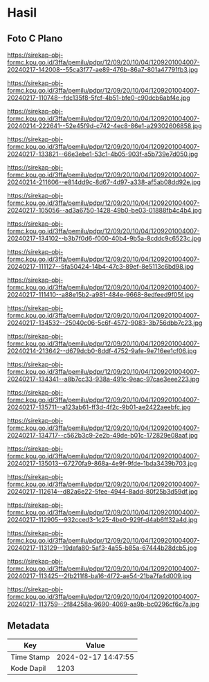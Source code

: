 # Hasil

## Foto C Plano

https://sirekap-obj-formc.kpu.go.id/3ffa/pemilu/pdpr/12/09/20/10/04/1209201004007-20240217-142008--55ca3f77-ae89-476b-86a7-801a47791fb3.jpg

https://sirekap-obj-formc.kpu.go.id/3ffa/pemilu/pdpr/12/09/20/10/04/1209201004007-20240217-110748--fdc135f8-5fcf-4b51-bfe0-c90dcb6abf4e.jpg

https://sirekap-obj-formc.kpu.go.id/3ffa/pemilu/pdpr/12/09/20/10/04/1209201004007-20240214-222641--52e45f9d-c742-4ec8-86e1-a29302606858.jpg

https://sirekap-obj-formc.kpu.go.id/3ffa/pemilu/pdpr/12/09/20/10/04/1209201004007-20240217-133821--66e3ebe1-53c1-4b05-903f-a5b739e7d050.jpg

https://sirekap-obj-formc.kpu.go.id/3ffa/pemilu/pdpr/12/09/20/10/04/1209201004007-20240214-211606--e814dd9c-8d67-4d97-a338-af5ab08dd92e.jpg

https://sirekap-obj-formc.kpu.go.id/3ffa/pemilu/pdpr/12/09/20/10/04/1209201004007-20240217-105056--ad3a6750-1428-49b0-be03-01888fb4c4b4.jpg

https://sirekap-obj-formc.kpu.go.id/3ffa/pemilu/pdpr/12/09/20/10/04/1209201004007-20240217-134102--b3b7f0d6-f000-40b4-9b5a-8cddc9c6523c.jpg

https://sirekap-obj-formc.kpu.go.id/3ffa/pemilu/pdpr/12/09/20/10/04/1209201004007-20240217-111127--5fa50424-14b4-47c3-89ef-8e5113c6bd98.jpg

https://sirekap-obj-formc.kpu.go.id/3ffa/pemilu/pdpr/12/09/20/10/04/1209201004007-20240217-111410--a88e15b2-a981-484e-9668-8edfeed9f05f.jpg

https://sirekap-obj-formc.kpu.go.id/3ffa/pemilu/pdpr/12/09/20/10/04/1209201004007-20240217-134532--25040c06-5c6f-4572-9083-3b756dbb7c23.jpg

https://sirekap-obj-formc.kpu.go.id/3ffa/pemilu/pdpr/12/09/20/10/04/1209201004007-20240214-213642--d679dcb0-8ddf-4752-9afe-9e716ee1cf06.jpg

https://sirekap-obj-formc.kpu.go.id/3ffa/pemilu/pdpr/12/09/20/10/04/1209201004007-20240217-134341--a8b7cc33-938a-491c-9eac-97cae3eee223.jpg

https://sirekap-obj-formc.kpu.go.id/3ffa/pemilu/pdpr/12/09/20/10/04/1209201004007-20240217-135711--a123ab61-ff3d-4f2c-9b01-ae2422aeebfc.jpg

https://sirekap-obj-formc.kpu.go.id/3ffa/pemilu/pdpr/12/09/20/10/04/1209201004007-20240217-134717--c562b3c9-2e2b-49de-b01c-172829e08aaf.jpg

https://sirekap-obj-formc.kpu.go.id/3ffa/pemilu/pdpr/12/09/20/10/04/1209201004007-20240217-135013--67270fa9-868a-4e9f-9fde-1bda3439b703.jpg

https://sirekap-obj-formc.kpu.go.id/3ffa/pemilu/pdpr/12/09/20/10/04/1209201004007-20240217-112614--d82a6e22-5fee-4944-8add-80f25b3d59df.jpg

https://sirekap-obj-formc.kpu.go.id/3ffa/pemilu/pdpr/12/09/20/10/04/1209201004007-20240217-112905--932cced3-1c25-4be0-929f-d4ab6ff32a4d.jpg

https://sirekap-obj-formc.kpu.go.id/3ffa/pemilu/pdpr/12/09/20/10/04/1209201004007-20240217-113129--19dafa80-5af3-4a55-b85a-67444b28dcb5.jpg

https://sirekap-obj-formc.kpu.go.id/3ffa/pemilu/pdpr/12/09/20/10/04/1209201004007-20240217-113425--2fb211f8-ba16-4f72-ae54-21ba7fa4d009.jpg

https://sirekap-obj-formc.kpu.go.id/3ffa/pemilu/pdpr/12/09/20/10/04/1209201004007-20240217-113759--2f84258a-9690-4069-aa9b-bc0296cf6c7a.jpg


## Metadata

| Key        | Value               |
| ---------- | ------------------- |
| Time Stamp | 2024-02-17 14:47:55 |
| Kode Dapil | 1203                |



